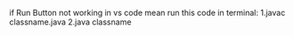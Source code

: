 if Run Button not working in vs code mean
run this code in terminal:
1.javac classname.java
2.java classname
